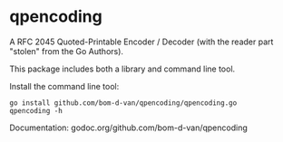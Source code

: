 qpencoding
==========

A RFC 2045 Quoted-Printable Encoder / Decoder (with the reader part "stolen" from the Go Authors).

This package includes both a library and command line tool.

Install the command line tool:

```
go install github.com/bom-d-van/qpencoding/qpencoding.go
qpencoding -h
```

Documentation: godoc.org/github.com/bom-d-van/qpencoding